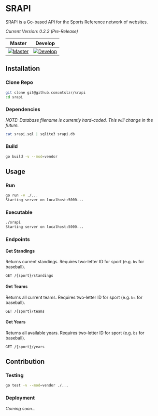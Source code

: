 # SRAPI

SRAPI is a Go-based API for the Sports Reference network of websites.

_Current Version: 0.2.2 (Pre-Release)_

| Master | Develop |
|:-:|:-:|
|[![Master](https://travis-ci.com/mtslzr/srapi.svg?branch=master)](https://travis-ci.com/mtslzr/srapi)|[![Develop](https://travis-ci.com/mtslzr/srapi.svg?branch=develop)](https://travis-ci.com/mtslzr/srapi)|

## Installation

### Clone Repo

```bash
git clone git@github.com:mtslzr/srapi
cd srapi
```

### Dependencies

_NOTE: Database filename is currently hard-coded. This will change in the future._

```bash
cat srapi.sql | sqlite3 srapi.db
```

### Build

```bash
go build -v --mod=vendor
```

## Usage

### Run

```bash
go run -v ./...
Starting server on localhost:5000...
```

### Executable

```bash
./srapi
Starting server on localhost:5000...
```

### Endpoints

#### Get Standings

Returns current standings. Requires two-letter ID for sport (e.g. `bs` for baseball).

```
GET /{sport}/standings
```

#### Get Teams

Returns all current teams. Requires two-letter ID for sport (e.g. `bs` for baseball).

```
GET /{sport}/teams
```

#### Get Years

Returns all available years. Requires two-letter ID for sport (e.g. `bs` for baseball).

```
GET /{sport}/years
```

## Contribution

### Testing

```bash
go test -v --mod=vendor ./...
```

### Deployment

_Coming soon..._